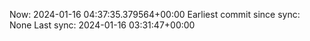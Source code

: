 Now: 2024-01-16 04:37:35.379564+00:00 Earliest commit since sync: None Last sync: 2024-01-16 03:31:47+00:00

